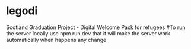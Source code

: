 # legodi
Scotland Graduation Project - Digital Welcome Pack for refugees
#To run the server locally
use npm run dev that it will make the server work automatically when happens any change
